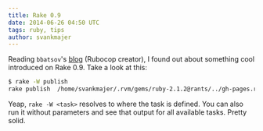 ```yaml
---
title: Rake 0.9
date: 2014-06-26 04:50 UTC
tags: ruby, tips
author: svankmajer
---
```

Reading `bbatsov`'s [blog](http://batsov.com/articles/2014/05/30/find-out-where-a-rake-task-is-defined/) (Rubocop creator), I found out about something
cool introduced on Rake 0.9. Take a look at this:

```bash
$ rake -W publish
rake publish  /home/svankmajer/.rvm/gems/ruby-2.1.2@rants/../gh-pages.rake:65:in `<top (required)>'
```

Yeap, `rake -W <task>` resolves to where the task is defined. You can also run it without parameters and see that output for all available tasks. Pretty 
solid.
